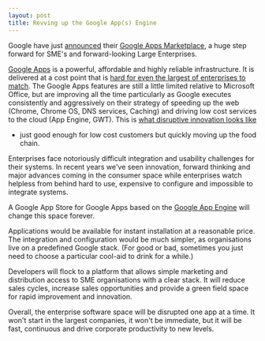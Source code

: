 ```yaml
---
layout: post
title: Revving up the Google App(s) Engine
---
```


Google have just [announced](http://googleblog.blogspot.com/2010/03/open-for-business-google-apps.html)
their [Google Apps Marketplace](http://www.google.com/enterprise/marketplace/home),
a huge step forward for SME's and forward-looking Large Enterprises.

[Google Apps](http://www.google.com/apps/) is a powerful, affordable and highly
reliable infrastructure. It is delivered at a cost point that is [hard for even
the largest of enterprises to match](http://www.e-gineer.com/v2/blog/2010/01/two-worlds-colliding-small-and-nimble.htm).
The Google Apps features are still a little limited relative to Microsoft
Office, but are improving all the time particularly as Google executes
consistently and aggressively on their strategy of speeding up the web (Chrome,
Chrome OS, DNS services, Caching) and driving low cost services to the cloud
(App Engine, GWT). This is [what disruptive innovation looks like](http://www.businessweek.com/chapter/christensen.htm)
- just good enough for low cost customers but quickly moving up the food chain.

Enterprises face notoriously difficult integration and usability challenges for
their systems. In recent years we've seen innovation, forward thinking and major
advances coming in the consumer space while enterprises watch helpless from
behind hard to use, expensive to configure and impossible to integrate systems.

A Google App Store for Google Apps based on the [Google App Engine](http://code.google.com/appengine/)
will change this space forever.

Applications would be available for instant installation at a reasonable price.
The integration and configuration would be much simpler, as organisations live
on a predefined Google stack. (For good or bad, sometimes you just need to
choose a particular cool-aid to drink for a while.)

Developers will flock to a platform that allows simple marketing and
distribution access to SME organisations with a clear stack. It will reduce
sales cycles, increase sales opportunities and provide a green field space for
rapid improvement and innovation.

Overall, the enterprise software space will be disrupted one app at a time. It
won't start in the largest companies, it won't be immediate, but it will be
fast, continuous and drive corporate productivity to new levels.
